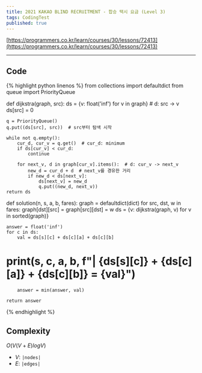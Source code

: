 ```yaml
---
title: 2021 KAKAO BLIND RECRUITMENT - 합승 택시 요금 (Level 3)
tags: CodingTest
published: true
---
```


[https://programmers.co.kr/learn/courses/30/lessons/72413](https://programmers.co.kr/learn/courses/30/lessons/72413)

<!--more-->

---

## Code
{% highlight python linenos %}
from collections import defaultdict
from queue import PriorityQueue

def dijkstra(graph, src):
    ds = {v: float('inf') for v in graph}  # d: src -> v
    ds[src] = 0

    q = PriorityQueue()
    q.put((ds[src], src))  # src부터 탐색 시작

    while not q.empty():
        cur_d, cur_v = q.get()  # cur_d: minimum
        if ds[cur_v] < cur_d:
            continue

        for next_v, d in graph[cur_v].items():  # d: cur_v -> next_v
            new_d = cur_d + d  # next_v를 경유한 거리
            if new_d < ds[next_v]:
                ds[next_v] = new_d
                q.put((new_d, next_v))
    return ds


def solution(n, s, a, b, fares):
    graph = defaultdict(dict)
    for src, dst, w in fares:
        graph[dst][src] = graph[src][dst] = w
    ds = {v: dijkstra(graph, v) for v in sorted(graph)}

    answer = float('inf')
    for c in ds:
        val = ds[s][c] + ds[c][a] + ds[c][b]
#         print(s, c, a, b, f"| {ds[s][c]} + {ds[c][a]} + {ds[c][b]} = {val}")
        answer = min(answer, val)

    return answer
{% endhighlight %}


## Complexity
$O(V(V+E)logV)$
- $V$: `|nodes|`
- $E$: `|edges|`
